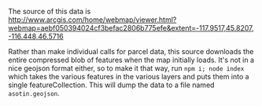 The source of this data is http://www.arcgis.com/home/webmap/viewer.html?webmap=aebf050394024cf3befac2806b775efe&extent=-117.9517,45.8207,-116.448,46.5716

Rather than make individual calls for parcel data, this source downloads the entire compressed blob of features when the map initially loads.  It's not in a nice geojson format either, so to make it that way, run `npm i; node index` which takes the various features in the various layers and puts them into a single featureCollection.  This will dump the data to a file named `asotin.geojson`.
